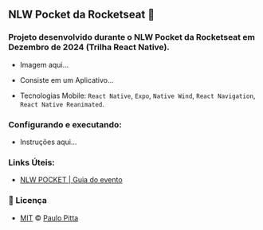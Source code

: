 ## NLW Pocket da Rocketseat 🚀

### Projeto desenvolvido durante o NLW Pocket da Rocketseat em Dezembro de 2024 (Trilha React Native).

- Imagem aqui...

- Consiste em um Aplicativo...

- Tecnologias Mobile: `React Native`, `Expo`, `Native Wind`, `React Navigation`, `React Native Reanimated`.

### Configurando e executando:

- Instruções aqui...

### Links Úteis:

- [NLW POCKET | Guia do evento ](inserir_link_aqui)

### 📝 Licença

- [MIT](https://github.com/paulopitta97/nlw-pocket/blob/master/LICENSE) © [Paulo Pitta](https://github.com/paulopitta97)
